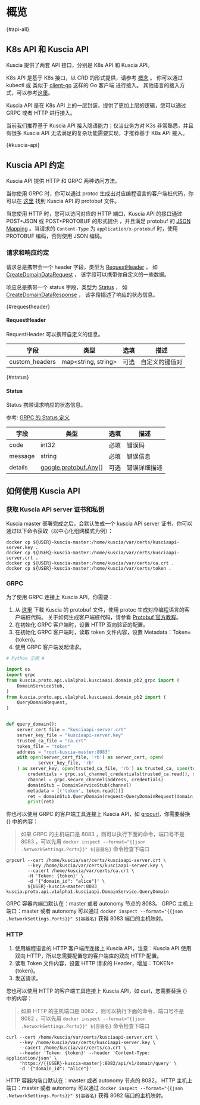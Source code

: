 # 概览

{#api-all}

## K8s API 和 Kuscia API

Kuscia 提供了两套 API 接口，分别是 K8s API 和 Kuscia API。

K8s API 是基于 K8s 接口，以 CRD 的形式提供，请参考 [概念](../concepts/index) 。
你可以通过 kubectl 或 类似于 [client-go](https://github.com/kubernetes/client-go) 这样的 Go 客户端 进行接入。
其他语言的接入方式，可以参考[这里](https://kubernetes.io/docs/reference/using-api/client-libraries/)。

Kuscia API 是在 K8s API 上的一层封装，提供了更加上层的逻辑，您可以通过 GRPC 或者 HTTP 进行接入。

当前我们推荐基于 Kuscia API 接入隐语能力；仅当业务方对 K3s 非常熟悉，并且有很多 Kuscia API 无法满足的复杂功能需要实现，才推荐基于
K8s API 接入。

{#kuscia-api}

## Kuscia API 约定

Kuscia API 提供 HTTP 和 GRPC 两种访问方法。

当你使用 GRPC 时，你可以通过 protoc 生成出对应编程语言的客户端桩代码，你可以在
[这里](https://github.com/secretflow/kuscia/tree/main/proto/api/v1alpha1/kusciaapi)
找到 Kuscia API 的 protobuf 文件。

当您使用 HTTP 时，您可以访问对应的 HTTP 端口，Kuscia API 的接口通过 POST+JSON 或 POST+PROTOBUF 的形式提供 ，并且满足
protobuf 的 [JSON Mapping](https://protobuf.dev/programming-guides/proto3/#json) 。当请求的 `Content-Type`
为 `application/x-protobuf` 时，使用 PROTOBUF 编码，否则使用 JSON 编码。

### 请求和响应约定

请求总是携带会一个 header 字段，类型为 [RequestHeader](#requestheader) ，
如 [CreateDomainDataRequest](domaindata_cn.md#请求createdomaindatarequest) ， 该字段可以携带你自定义的一些数据。

响应总是携带一个 status 字段，类型为 [Status](#status) ，
如 [CreateDomainDataResponse](domaindata_cn.md#响应createdomaindataresponse) ， 该字段描述了响应的状态信息。

{#requestheader}

#### RequestHeader

RequestHeader 可以携带自定义的信息。

| 字段             | 类型                  | 选填 | 描述      |
|----------------|---------------------|----|---------|
| custom_headers | map<string, string> | 可选 | 自定义的键值对 |

{#status}

#### Status

Status 携带请求响应的状态信息。

参考: [GRPC 的 Status 定义](https://github.com/grpc/grpc/blob/master/src/proto/grpc/status/status.proto)

| 字段      | 类型                                                                            | 选填 | 描述     |
|---------|-------------------------------------------------------------------------------|----|--------|
| code    | int32                                                                         | 必填 | 错误码    |
| message | string                                                                        | 必填 | 错误信息   |
| details | [google.protobuf.Any](https://protobuf.dev/programming-guides/proto3/#json)[] | 可选 | 错误详细描述 |

## 如何使用 Kuscia API

### 获取 Kuscia API server 证书和私钥

Kuscia master 部署完成之后，会默认生成一个 kuscia API server 证书，你可以通过以下命令获取（以中心化组网模式为例）：

```shell
docker cp ${USER}-kuscia-master:/home/kuscia/var/certs/kusciaapi-server.key .
docker cp ${USER}-kuscia-master:/home/kuscia/var/certs/kusciaapi-server.crt .
docker cp ${USER}-kuscia-master:/home/kuscia/var/certs/ca.crt .
docker cp ${USER}-kuscia-master:/home/kuscia/var/certs/token .
```

### GRPC

为了使用 GRPC 连接上 Kuscia API，你需要：

1. 从 [这里](https://github.com/secretflow/kuscia/tree/main/proto/api/v1alpha1/kusciaapi) 下载 Kuscia 的 protobuf 文件，使用
   protoc
   生成对应编程语言的客户端桩代码。
   关于如何生成客户端桩代码，请参看 [Protobuf 官方教程](https://protobuf.dev/getting-started/)。
2. 在初始化 GRPC 客户端时，设置 HTTP 双向验证的配置。
3. 在初始化 GRPC 客户端时，读取 token 文件内容，设置 Metadata：Token={token}。
4. 使用 GRPC 客户端发起请求。

```python
# Python 示例 #

import os
import grpc
from kuscia.proto.api.v1alpha1.kusciaapi.domain_pb2_grpc import (
    DomainServiceStub,
)
from kuscia.proto.api.v1alpha1.kusciaapi.domain_pb2 import (
    QueryDomainRequest,
)


def query_domain():
    server_cert_file = "kusciaapi-server.crt"
    server_key_file = "kusciaapi-server.key"
    trusted_ca_file = "ca.crt"
    token_file = "token"
    address = "root-kuscia-master:8083"
    with open(server_cert_file, 'rb') as server_cert, open(
            server_key_file, 'rb'
    ) as server_key, open(trusted_ca_file, 'rb') as trusted_ca, open(token_file, 'rb') as token:
        credentials = grpc.ssl_channel_credentials(trusted_ca.read(), server_key.read(), server_cert.read())
        channel = grpc.secure_channel(address, credentials)
        domainStub = DomainServiceStub(channel)
        metadata = [('token', token.read())]
        ret = domainStub.QueryDomain(request=QueryDomainRequest(domain_id="alice"), metadata=metadata)
        print(ret)
```

你也可以使用 GRPC 的客户端工具连接上 Kuscia API，如 [grpcurl](https://github.com/fullstorydev/grpcurl/releases)，你需要替换 {} 中的内容：
> 如果 GRPC 的主机端口是 8083 ，则可以执行下面的命令，端口号不是 8083 ，可以先用 `docker inspect --format="{{json .NetworkSettings.Ports}}" ${容器名}` 命令检查下端口
```shell
grpcurl --cert /home/kuscia/var/certs/kusciaapi-server.crt \
        --key /home/kuscia/var/certs/kusciaapi-server.key \
        --cacert /home/kuscia/var/certs/ca.crt \
        -H 'Token: {token}' \
        -d '{"domain_id": "alice"}' \
        ${USER}-kuscia-master:8083 kuscia.proto.api.v1alpha1.kusciaapi.DomainService.QueryDomain
```

GRPC 容器内端口默认在：master 或者 autonomy 节点的 8083。
GRPC 主机上端口：master 或者 autonomy 可以通过 `docker inspect --format="{{json .NetworkSettings.Ports}}" ${容器名}` 获得 8083 端口的主机映射。

### HTTP

1. 使用编程语言的 HTTP 客户端库连接上 Kuscia API，注意：Kuscia API 使用 双向 HTTP，所以您需要配置您的客户端库的双向 HTTP
   配置。
2. 读取 Token 文件内容，设置 HTTP 请求的 Header，增加：TOKEN={token}。
3. 发送请求。

您也可以使用 HTTP 的客户端工具连接上 Kuscia API，如 curl，您需要替换 {} 中的内容：
> 如果 HTTP 的主机端口是 8082 ，则可以执行下面的命令，端口号不是 8082 ，可以先用 `docker inspect --format="{{json .NetworkSettings.Ports}}" ${容器名}` 命令检查下端口

```shell
curl --cert /home/kuscia/var/certs/kusciaapi-server.crt \
     --key /home/kuscia/var/certs/kusciaapi-server.key \
     --cacert /home/kuscia/var/certs/ca.crt \
     --header 'Token: {token}' --header 'Content-Type: application/json' \
     'https://{{USER}-kuscia-master}:8082/api/v1/domain/query' \
     -d '{"domain_id": "alice"}'
```

HTTP 容器内端口默认在：master 或者 autonomy 节点的 8082，
HTTP 主机上端口：master 或者 autonomy 可以通过 `docker inspect --format="{{json .NetworkSettings.Ports}}" ${容器名}` 获得 8082 端口的主机映射。
